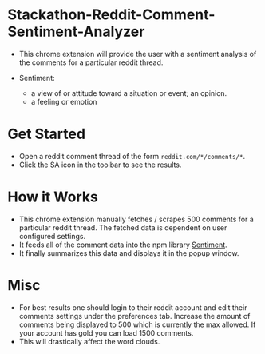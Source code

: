 # Stackathon-Reddit-Comment-Sentiment-Analyzer

- This chrome extension will provide the user with a sentiment analysis of the comments for a particular reddit thread.

- Sentiment:
  - a view of or attitude toward a situation or event; an opinion.
  - a feeling or emotion

# Get Started

- Open a reddit comment thread of the form `reddit.com/*/comments/*`.
- Click the SA icon in the toolbar to see the results.

# How it Works

- This chrome extension manually fetches / scrapes 500 comments for a particular reddit thread. The fetched data is dependent on user configured settings.
- It feeds all of the comment data into the npm library [Sentiment](https://www.npmjs.com/package/sentiment).
- It finally summarizes this data and displays it in the popup window.

# Misc

- For best results one should login to their reddit account and edit their comments settings under the preferences tab. Increase the amount of comments being displayed to 500 which is currently the max allowed. If your account has gold you can load 1500 comments.
- This will drastically affect the word clouds.
